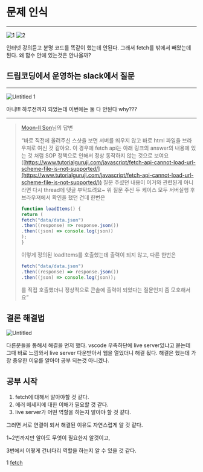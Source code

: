 # 문제 인식

---

![1](https://user-images.githubusercontent.com/83447120/148393348-4437d4d8-47d4-4efa-8d82-6455007129fd.jpg)
![2](https://user-images.githubusercontent.com/83447120/148393367-17b5b1a9-dde0-4855-a534-4d143dd4323c.jpg)

인터넷 강의듣고 분명 코드를 똑같이 했는데 안된다. 그래서 fetch를 밖에서 빼왔는데 된다. 왜 함수 안에 있는것은 안나올까?

## 드림코딩에서 운영하는 slack에서 질문

---

![Untitled 1](https://user-images.githubusercontent.com/83447120/148393525-530b29b4-79d6-4f87-94c3-d1199d56e698.png)

아니!!! 하루전까지 되었는데 이번에는 둘 다 안된다 why??? 

---

> [Moon-Il Son](https://dream-coding.slack.com/team/U01FV7UD35M)님의 답변
> 
> 
> “바로 직전에 올려주신 스샷을 보면 서버를 띄우지 않고 바로 html 파일을 브라우져로 여신 것 같아요. 이 경우에 fetch api는 아래 링크의 answer의 내용에 있는 것 처럼 SOP 정책으로 인해서 정상 동작하지 않는 것으로 보여요([https://www.tutorialguruji.com/javascript/fetch-api-cannot-load-url-scheme-file-is-not-supported/](https://www.tutorialguruji.com/javascript/fetch-api-cannot-load-url-scheme-file-is-not-supported/))
> 질문 주셨던 내용이 이거와 관련된게 아니라면 다시 thread에 댓글 부탁드려요~
> 위 질문 주신 두 케이스 모두 서버실행 후
> 브라우져에서 확인을 했던 건데 한번은
> 
> ```jsx
> function loadItems() {
> return (
> fetch("data/data.json")
> .then((response) => response.json())
> .then((json) => console.log(json))
> );
> }
> ```
> 
> 이렇게 정의된 loadItems를 호출했는데 출력이 되지 않고,
> 다른 한번은
> 
> ```jsx
> fetch("data/data.json")
> .then((response) => response.json())
> .then((json) => console.log(json));
> ```
> 
> 를 직접 호출했더니 정상적으로 콘솔에 출력이 되었다는 질문인지 좀 모호해서요”
> 

## 결론 해결법

![Untitled](https://user-images.githubusercontent.com/83447120/148393453-01afe732-feb9-4f1a-89bc-4ca49de690e2.png)

다른분들을 통해서 해결을 먼저 했다.
vscode 우측하단에 live server있냐고 묻는데 그때 바로 느낌와서 live server 다운받아서 웹을 열었더니 해결 됬다. 해결은 했는데 가장 중유한 이유를 알아야 공부 되는것 아니겠나.

## 공부 시작

1. fetch에 대해서 알아야할 것 같다.
2. 에러 메세지에 대한 이해가 필요할 것 같다.
3. live server가 어떤 역할을 하는지 알아야 할 것 같다.

그러면 서로 연결이 되서 해결된 이유도 자연스럽게 알 것 같다.

1~2번까지만 알아도 무엇이 필요한지 알것이고,

3번에서 어떻게 건너다리 역할을 하는지 알 수 있을 것 같다.

1 [fetch](https://www.notion.so/fetch-739ef55c2e8145c1a6f76d877de0291b)
